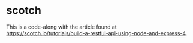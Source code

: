 # scotch

This is a code-along with the article found at https://scotch.io/tutorials/build-a-restful-api-using-node-and-express-4.
